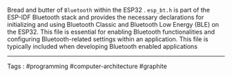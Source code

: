 Bread and butter of `Bluetooth` within the ESP32 . `esp_bt.h` is part of the ESP-IDF Bluetooth stack and provides the necessary declarations for initializing and using Bluetooth Classic and Bluetooth Low Energy (BLE) on the ESP32. This file is essential for enabling Bluetooth functionalities and configuring Bluetooth-related settings within an application. This file is typically included when developing Bluetooth enabled applications 


____
Tags : #programming #computer-architecture #graphite
